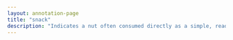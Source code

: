 ```yaml
---
layout: annotation-page
title: "snack"
description: "Indicates a nut often consumed directly as a simple, ready-to-eat snack."
---
```

